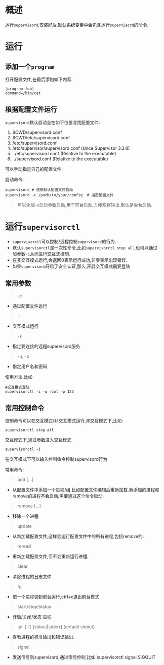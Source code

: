 # 概述
运行`supervisord`,安装好后,默认系统变量中会包含运行`supervisord`的命令.
# 运行
## 添加一个`program`
打开配置文件,在最后添加如下内容:
```
[program:foo]
command=/bin/cat
```
## 根据配置文件运行
`supervisord`默认启动会在如下位置寻找配置文件:
1. $CWD/supervisord.conf
1. $CWD/etc/supervisord.conf
1. /etc/supervisord.conf
1. /etc/supervisor/supervisord.conf (since Supervisor 3.3.0)
1. ../etc/supervisord.conf (Relative to the executable)
1. ../supervisord.conf (Relative to the executable)

可以手动指定自己的配置文件.

启动命令:
```
supervisord # 使用默认配置文件启动
supervisord -c /path/to/your/config  # 指定配置文件
```
> 可以添加`-n`启动参数启动,用于前台启动,方便观察输出.默认是后台启动.

# 运行`supervisorctl`
* `supervisorctl`可以控制/远程控制`supervisord`的行为.
* 默认`supervisorctl`是一次性命令,比如`supervisorctl stop all`,也可以通过加参数`-i`从而进行交互式控制.
* 在非交互模式运行,会返回0表示运行成功,非零表示出现错误.
* 如果`supervisord`开启了安全认证,那么,开启交互模式需要登陆

## 常用参数
> -c
* 通过配置文件运行
> -i
* 交互模式运行
> -s
* 指定要连接的远程supervisord服务
> -u, -p
* 指定用户名和密码

使用方法,比如:
```
#交互模式登陆
supervisorctl -i -u root -p 123
```
## 常用控制命令
控制命令可以在交互模式/非交互模式运行,非交互模式下,比如:
```
supervisorctl stop all
```
交互模式下,通过参数进入交互模式
```
supervisorctl -i
```
在交互模式下可以输入控制命令控制supervisord行为

常用命令:
> add <name> [...]
* 从配置文件中添加一个进程/组,比如配置文件编辑后重新加载,新添加的进程和remove的进程不会启动,需要通过这个命令启动.
> remove <name> [...]
* 移除一个进程
> update
* 从新加载配置文件,这样会运行配置文件中的所有进程,包括remove的.
> reread
* 重新加载配置文件,但不会重新运行进程.
> clear <name> <name>
* 清除进程的日志文件
> fg <process>
* 把一个进程调到前台运行,ctrl+c退出前台模式
> start/stop/status  <name> <name>
* 开启/关闭/状态  进程
> tail [-f] <name> [stdout|stderr] (default stdout)
* 查看进程的标准输出和错误输出.
> signal <signal name> <name>
* 发送信号到supervisord,通过信号控制,比如`supervisorctl signal SIGQUIT


